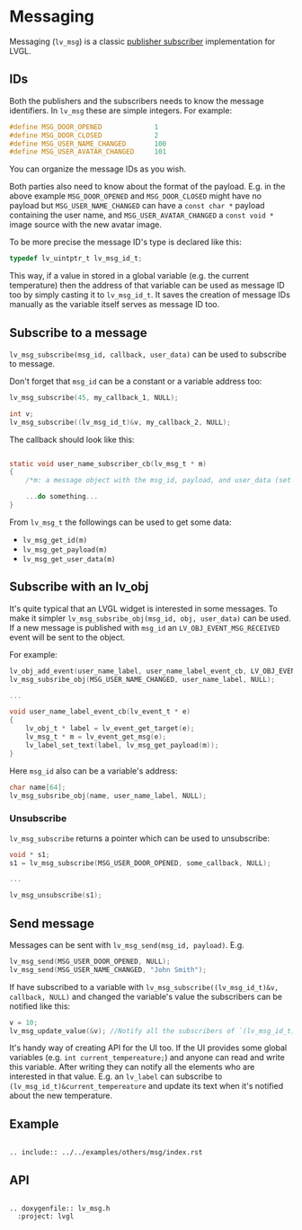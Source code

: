 # Messaging

Messaging (`lv_msg`) is a classic [publisher subscriber](https://en.wikipedia.org/wiki/Publish%E2%80%93subscribe_pattern) implementation for LVGL.

## IDs
Both the publishers and the subscribers needs to know the message identifiers.
In `lv_msg` these are simple integers. For example:
```c
#define MSG_DOOR_OPENED             1
#define MSG_DOOR_CLOSED             2
#define MSG_USER_NAME_CHANGED       100
#define MSG_USER_AVATAR_CHANGED     101
```

You can organize the message IDs as you wish.

Both parties also need to know about the format of the payload. E.g. in the above example
`MSG_DOOR_OPENED` and `MSG_DOOR_CLOSED` might have no payload but `MSG_USER_NAME_CHANGED` can have a `const char *` payload containing the user name, and `MSG_USER_AVATAR_CHANGED` a `const void *` image source with the new avatar image.

To be more precise the message ID's type is declared like this:
```c
typedef lv_uintptr_t lv_msg_id_t;
```

This way, if a value in stored in a global variable (e.g. the current temperature) then the address of that variable can be used as message ID too by simply casting it to `lv_msg_id_t`. It saves the creation of message IDs manually as the variable itself serves as message ID too.


## Subscribe to a message

`lv_msg_subscribe(msg_id, callback, user_data)` can be used to subscribe to message.


Don't forget that `msg_id` can be a constant or a variable address too:
```c
lv_msg_subscribe(45, my_callback_1, NULL);

int v;
lv_msg_subscribe((lv_msg_id_t)&v, my_callback_2, NULL);
```

The callback should look like this:
```c

static void user_name_subscriber_cb(lv_msg_t * m)
{
    /*m: a message object with the msg_id, payload, and user_data (set during subscription)*/

    ...do something...
}
```

From `lv_msg_t` the followings can be used to get some data:
- `lv_msg_get_id(m)`
- `lv_msg_get_payload(m)`
- `lv_msg_get_user_data(m)`

## Subscribe with an lv_obj
It's quite typical that an LVGL widget is interested in some messages.
To make it simpler `lv_msg_subsribe_obj(msg_id, obj, user_data)` can be used.
If a new message is published with `msg_id` an `LV_OBJ_EVENT_MSG_RECEIVED` event will be sent to the object.

For example:
```c
lv_obj_add_event(user_name_label, user_name_label_event_cb, LV_OBJ_EVENT_MSG_RECEIVED, NULL);
lv_msg_subsribe_obj(MSG_USER_NAME_CHANGED, user_name_label, NULL);

...

void user_name_label_event_cb(lv_event_t * e)
{
    lv_obj_t * label = lv_event_get_target(e);
    lv_msg_t * m = lv_event_get_msg(e);
    lv_label_set_text(label, lv_msg_get_payload(m));
}

```

Here `msg_id` also can be a variable's address:
```c
char name[64];
lv_msg_subsribe_obj(name, user_name_label, NULL);
```

### Unsubscribe
`lv_msg_subscribe` returns a pointer which can be used to unsubscribe:
```c
void * s1;
s1 = lv_msg_subscribe(MSG_USER_DOOR_OPENED, some_callback, NULL);

...

lv_msg_unsubscribe(s1);
```

## Send message

Messages can be sent with `lv_msg_send(msg_id, payload)`. E.g.
```c
lv_msg_send(MSG_USER_DOOR_OPENED, NULL);
lv_msg_send(MSG_USER_NAME_CHANGED, "John Smith");
```

If have subscribed to a variable with `lv_msg_subscribe((lv_msg_id_t)&v, callback, NULL)` and changed the variable's value the subscribers can be notified like this:
```c
v = 10;
lv_msg_update_value(&v); //Notify all the subscribers of `(lv_msg_id_t)&v`
```
It's handy way of creating API for the UI too. If the UI provides some global variables (e.g. `int current_tempereature;`) and anyone can read and write this variable. After writing they can notify all the elements who are interested in that value. E.g. an `lv_label` can subscribe to `(lv_msg_id_t)&current_tempereature` and update its text when it's notified about the new temperature.

## Example

```eval_rst

.. include:: ../../examples/others/msg/index.rst

```
## API


```eval_rst

.. doxygenfile:: lv_msg.h
  :project: lvgl

```
